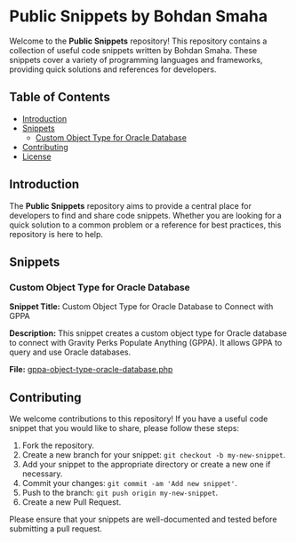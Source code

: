 # Public Snippets by Bohdan Smaha

Welcome to the **Public Snippets** repository! This repository contains a collection of useful code snippets written by Bohdan Smaha. These snippets cover a variety of programming languages and frameworks, providing quick solutions and references for developers.

## Table of Contents

- [Introduction](#introduction)
- [Snippets](#snippets)
  - [Custom Object Type for Oracle Database](#custom-object-type-for-oracle-database)
- [Contributing](#contributing)
- [License](#license)

## Introduction

The **Public Snippets** repository aims to provide a central place for developers to find and share code snippets. Whether you are looking for a quick solution to a common problem or a reference for best practices, this repository is here to help.

## Snippets

### Custom Object Type for Oracle Database

**Snippet Title:** Custom Object Type for Oracle Database to Connect with GPPA

**Description:** This snippet creates a custom object type for Oracle database to connect with Gravity Perks Populate Anything (GPPA). It allows GPPA to query and use Oracle databases.

**File:** [gppa-object-type-oracle-database.php](gppa-object-type-oracle-database.php)

## Contributing

We welcome contributions to this repository! If you have a useful code snippet that you would like to share, please follow these steps:

1. Fork the repository.
2. Create a new branch for your snippet: `git checkout -b my-new-snippet`.
3. Add your snippet to the appropriate directory or create a new one if necessary.
4. Commit your changes: `git commit -am 'Add new snippet'`.
5. Push to the branch: `git push origin my-new-snippet`.
6. Create a new Pull Request.

Please ensure that your snippets are well-documented and tested before submitting a pull request.
